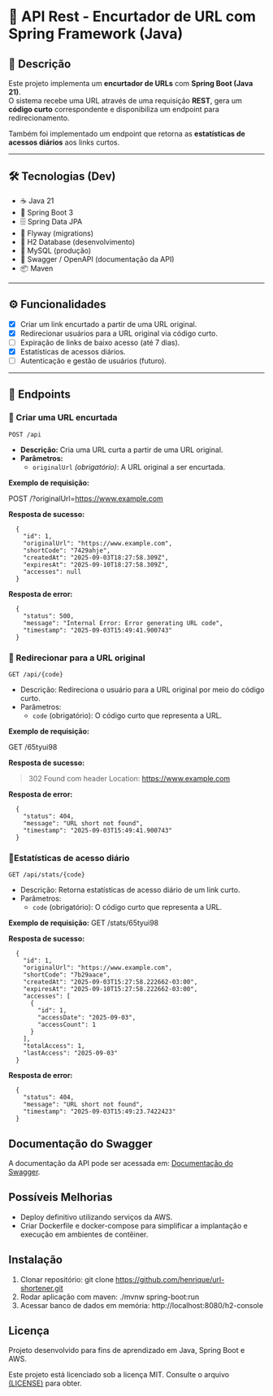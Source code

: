 # 📌 API Rest - Encurtador de URL com Spring Framework (Java)

## 📖 Descrição
Este projeto implementa um **encurtador de URLs** com **Spring Boot (Java 21)**.  
O sistema recebe uma URL através de uma requisição **REST**, gera um **código curto** correspondente e disponibiliza um endpoint para redirecionamento.  

Também foi implementado um endpoint que retorna as **estatísticas de acessos diários** aos links curtos.  

---

## 🛠️ Tecnologias (Dev)
 - ☕ Java 21
 - 🍃 Spring Boot 3
 - 🗄 Spring Data JPA
 - 🔀 Flyway (migrations)
 - 🧪 H2 Database (desenvolvimento)
 - 🐬 MySQL (produção)
 - 📑 Swagger / OpenAPI (documentação da API)
 - 📦 Maven

---

## ⚙️ Funcionalidades
- [x] Criar um link encurtado a partir de uma URL original.  
- [x] Redirecionar usuários para a URL original via código curto.  
- [ ] Expiração de links de baixo acesso (até 7 dias).  
- [x] Estatísticas de acessos diários.  
- [ ] Autenticação e gestão de usuários (futuro).  

---

## 🔗 Endpoints

### 🔹 Criar uma URL encurtada
`POST /api`  
- **Descrição:** Cria uma URL curta a partir de uma URL original.  
- **Parâmetros:**  
  - `originalUrl` *(obrigatório)*: A URL original a ser encurtada.  

**Exemplo de requisição:**

POST /?originalUrl=https://www.example.com

**Resposta de sucesso:**

```
  {
    "id": 1,
    "originalUrl": "https://www.example.com",
    "shortCode": "7429ahje",
    "createdAt": "2025-09-03T18:27:58.309Z",
    "expiresAt": "2025-09-10T18:27:58.309Z",
    "accesses": null
  }
```

**Resposta de error:**

```
  {
    "status": 500,
    "message": "Internal Error: Error generating URL code",
    "timestamp": "2025-09-03T15:49:41.900743"
  }
```

### 🔹 Redirecionar para a URL original
`GET /api/{code}`  
- Descrição: Redireciona o usuário para a URL original por meio do código curto.
- Parâmetros:
    - `code` (obrigatório): O código curto que representa a URL.
  
**Exemplo de requisição:**

  GET /65tyui98

**Resposta de sucesso:**

> 302 Found com header Location: https://www.example.com

**Resposta de error:**

```
  {
    "status": 404,
    "message": "URL short not found",
    "timestamp": "2025-09-03T15:49:41.900743"
  }
```


### 🔹Estatísticas de acesso diário
`GET /api/stats/{code}`  
- Descrição: Retorna estatísticas de acesso diário de um link curto.
- Parâmetros:
    - `code` (obrigatório): O código curto que representa a URL.
  
**Exemplo de requisição:**
  GET /stats/65tyui98

**Resposta de sucesso:**

```
  {
    "id": 1,
    "originalUrl": "https://www.example.com",
    "shortCode": "7b29aace",
    "createdAt": "2025-09-03T15:27:58.222662-03:00",
    "expiresAt": "2025-09-10T15:27:58.222662-03:00",
    "accesses": [
      {
        "id": 1,
        "accessDate": "2025-09-03",
        "accessCount": 1
      }
    ],
    "totalAccess": 1,
    "lastAccess": "2025-09-03"
  }
```

**Resposta de error:**

```
  {
    "status": 404,
    "message": "URL short not found",
    "timestamp": "2025-09-03T15:49:23.7422423"
  }
```

## Documentação do Swagger

A documentação da API pode ser acessada em: [Documentação do Swagger](http://localhost:8080/swagger-ui/index.html#/).

## Possíveis Melhorias

- Deploy definitivo utilizando serviços da AWS.
- Criar Dockerfile e docker-compose para simplificar a implantação e execução em ambientes de contêiner.
  
## Instalação 

1. Clonar repositório: git clone https://github.com/henrique/url-shortener.git 
2. Rodar aplicação com maven: ./mvnw spring-boot:run
3. Acessar banco de dados em memória: http://localhost:8080/h2-console

## Licença

Projeto desenvolvido para fins de aprendizado em Java, Spring Boot e AWS.

Este projeto está licenciado sob a licença MIT. Consulte o
arquivo <a href="https://github.com/henriquef9/url-shortener/blob/main/LICENSE">(LICENSE)</a> para obter.
